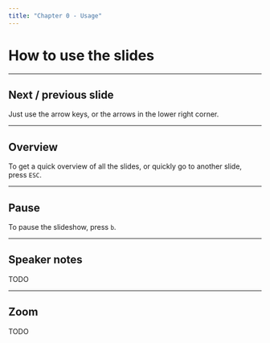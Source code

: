 ```yaml
---
title: "Chapter 0 - Usage"
---
```


# How to use the slides

---

## Next / previous slide

Just use the arrow keys, or the arrows in the lower right corner.

---

## Overview

To get a quick overview of all the slides, or quickly go to another slide, press `ESC`.

---

## Pause

To pause the slideshow, press `b`.

---

## Speaker notes

TODO

---

## Zoom

TODO
